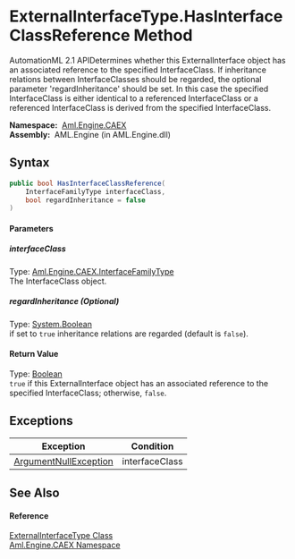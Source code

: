 ExternalInterfaceType.HasInterfaceClassReference Method
=======================================================
AutomationML 2.1 APIDetermines whether this ExternalInterface object has an associated reference to the specified InterfaceClass. If inheritance relations between InterfaceClasses should be regarded, the optional parameter 'regardInheritance' should be set. In this case the specified InterfaceClass is either identical to a referenced InterfaceClass or a referenced InterfaceClass is derived from the specified InterfaceClass.

  **Namespace:**  [Aml.Engine.CAEX][1]  
  **Assembly:**  AML.Engine (in AML.Engine.dll)

Syntax
------

```csharp
public bool HasInterfaceClassReference(
	InterfaceFamilyType interfaceClass,
	bool regardInheritance = false
)
```

#### Parameters

##### *interfaceClass*
Type: [Aml.Engine.CAEX.InterfaceFamilyType][2]  
The InterfaceClass object.

##### *regardInheritance* (Optional)
Type: [System.Boolean][3]  
 if set to `true` inheritance relations are regarded (default is `false`).

#### Return Value
Type: [Boolean][3]  
`true` if this ExternalInterface object has an associated reference to the specified InterfaceClass; otherwise, `false`. 

Exceptions
----------

Exception                  | Condition      
-------------------------- | -------------- 
[ArgumentNullException][4] | interfaceClass 


See Also
--------

#### Reference
[ExternalInterfaceType Class][5]  
[Aml.Engine.CAEX Namespace][1]  

[1]: ../README.md
[2]: ../InterfaceFamilyType/README.md
[3]: https://docs.microsoft.com/dotnet/api/system.boolean
[4]: https://docs.microsoft.com/dotnet/api/system.argumentnullexception
[5]: README.md
[6]: https://www.automationml.org
[7]: ../../icons/logoShade.png